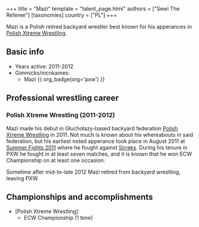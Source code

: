 +++
title = "Mazi"
template = "talent_page.html"
authors = ["Sewi The Referee"]
[taxonomies]
country = ["PL"]
+++

Mazi is a Polish retired backyard wrestler best known for his apperances in [Polish Xtreme Wrestling](@/o/pxw.md).

## Basic info

* Years active: 2011-2012
* Gimmicks/nicnkames:
  - Mazi {{ org_badge(org='pxw') }}
 
## Professional wrestling career

### Polish Xtreme Wrestling (2011-2012)

Mazi made his debut in Głuchołazy-based backyard federation [Polish Xtreme Wrestling](@/o/pxw.md) in 2011. Not much is known about his whereabouts in said federation, but his earliest noted apperance took place in August 2011 at [Summer Fights 2011](@/e/pxw/2011-08-20-pxw-summer-fights-2011.md) where he fought against [Sirreks](@/w/sirreks.md). During his tenure in PXW he fought in at least seven matches, and it is known that he won ECW Championship on at least one occasion.

Sometime after mid-to-late 2012 Mazi retired from backyard wrestling, leaving PXW. 

## Championships and accomplishments 

* [Polish Xtreme Wrestling]:
  - ECW Championship (1 time)
